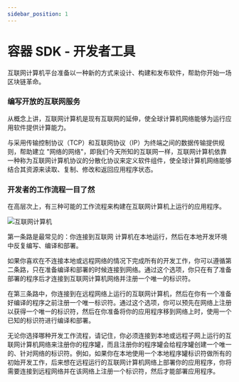 ```yaml
---
sidebar_position: 1
---
```


# 容器 SDK - 开发者工具


互联网计算机平台准备以一种新的方式来设计、构建和发布软件，帮助你开始一场区块链革命。

### 编写开放的互联网服务

从概念上讲，互联网计算机是现有互联网的延伸，使全球计算机网络能够为运行应用软件提供计算能力。

与采用传输控制协议（TCP）和互联网协议（IP）为终端之间的数据传输提供规则，帮助建立 "网络的网络"，即我们今天所知的互联网一样，互联网计算机依靠一种称为互联网计算机协议的分散化协议来定义软件组件，使全球计算机网络能够结合其资源来读取、复制、修改和返回应用程序状态。

### 开发者的工作流程一目了然

在高层次上，有三种可能的工作流程来构建在互联网计算机上运行的应用程序。


![互联网计算机](https://gateway.pinata.cloud/ipfs/QmXRAWjG8Ee1gYxbyavxpB51KyTnDH7yrLKD427vsA1RzG)

第一条路是最常见的：你连接到互联网 计算机在本地运行，然后在本地开发环境中反复编写、编译和部署。

如果你喜欢在不连接本地或远程网络的情况下完成所有的开发工作，你可以遵循第二条路，只在准备编译和部署的时候连接到网络。通过这个选项，你只在有了准备部署的程序后才连接到互联网计算机网络并注册一个唯一的标识符。

在第三条路中，你连接到在远程网络上运行的互联网计算机，然后在你有一个准备好编译的程序之前注册一个唯一标识符。通过这个选项，你可以预先在网络上注册以获得一个唯一的标识符，然后在你准备将你的应用程序移到网络上时，使用一个已知的标识符进行编译和部署。

无论你选择哪种开发工作流程，请记住，你必须连接到本地或远程子网上运行的互联网计算机网络来注册你的程序罐，而且注册你的程序罐会给程序罐创建一个唯一的、针对网络的标识符。例如，如果你在本地使用一个本地程序罐标识符做所有的初始开发工作，后来想在远程运行的互联网计算机网络上部署你的应用程序，你将需要连接到远程网络并在该网络上注册一个标识符，然后才能部署应用程序。